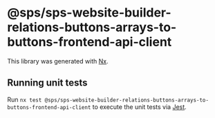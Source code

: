 # @sps/sps-website-builder-relations-buttons-arrays-to-buttons-frontend-api-client

This library was generated with [Nx](https://nx.dev).

## Running unit tests

Run `nx test @sps/sps-website-builder-relations-buttons-arrays-to-buttons-frontend-api-client` to execute the unit tests via [Jest](https://jestjs.io).
